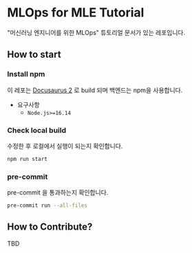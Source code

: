 # MLOps for MLE Tutorial

"머신러닝 엔지니어를 위한 MLOps" 튜토리얼 문서가 있는 레포입니다.

## How to start
### Install npm

이 레포는 [Docusaurus 2](https://docusaurus.io/) 로 build 되며 백엔드는 npm을 사용합니다.

- 요구사항
    - `Node.js>=16.14`


### Check local build

수정한 후 로컬에서 실행이 되는지 확인합니다.

```bash
npm run start
```

### pre-commit
pre-commit 을 통과하는지 확인합니다.

```bash
pre-commit run --all-files
```

## How to Contribute?
TBD
